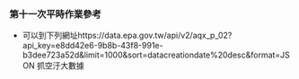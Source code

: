 ### 第十一次平時作業參考
- 可以到下列網址https://data.epa.gov.tw/api/v2/aqx_p_02?api_key=e8dd42e6-9b8b-43f8-991e-b3dee723a52d&limit=1000&sort=datacreationdate%20desc&format=JSON 抓空汙大數據

